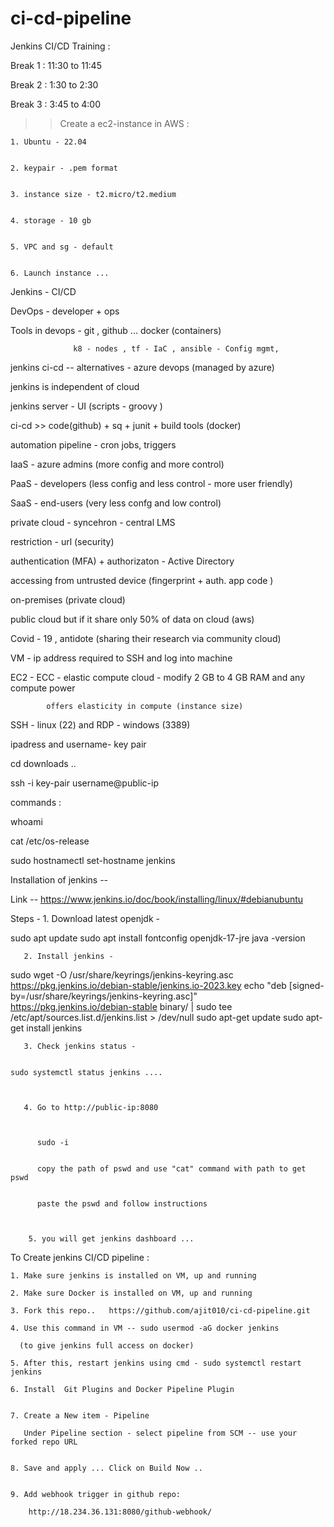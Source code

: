 # ci-cd-pipeline

Jenkins CI/CD Training :
    
    
Break 1 : 11:30 to 11:45
            
            
Break 2 : 1:30 to 2:30
            
           
Break 3 : 3:45 to 4:00
            
            

>> Create a ec2-instance in AWS :
    
    1. Ubuntu - 22.04
    
    
    2. keypair - .pem format
    
    
    3. instance size - t2.micro/t2.medium
    
    
    4. storage - 10 gb
    
    
    5. VPC and sg - default
    
    
    6. Launch instance ...
    
    
    
    
    
    
    
    
    
 Jenkins - CI/CD

DevOps - developer + ops 


Tools in devops - git , github ... docker (containers)

                  k8 - nodes , tf - IaC , ansible - Config mgmt, 
    

jenkins ci-cd -- alternatives - azure devops (managed by azure)

jenkins is independent of cloud 

jenkins server - UI (scripts - groovy )

ci-cd >> code(github) +  sq + junit  + build tools (docker) 

automation pipeline - cron jobs, triggers




IaaS - azure admins (more config and more control)

PaaS - developers (less config and less control - more user friendly)

SaaS - end-users (very less confg and low control)



private cloud - syncehron - central LMS

restriction - url (security)

authentication (MFA) + authorizaton - Active Directory

accessing from untrusted device (fingerprint + auth. app code )


on-premises (private cloud) 

public cloud but if it share only 50% of data on cloud (aws)


Covid - 19 , antidote (sharing their research via community cloud)



VM - ip address required to SSH and log into machine

EC2 - ECC - elastic compute cloud - modify 2 GB to 4 GB RAM and any compute power

            offers elasticity in compute (instance size)
    
    
    
    
SSH - linux (22) and RDP - windows (3389)

ipadress and username- key pair

cd downloads ..

ssh -i key-pair username@public-ip



commands :
    
    
whoami

cat /etc/os-release

sudo hostnamectl set-hostname jenkins



Installation of jenkins -- 


Link -- https://www.jenkins.io/doc/book/installing/linux/#debianubuntu
    
    
    
Steps - 1. Download latest openjdk -


sudo apt update
sudo apt install fontconfig openjdk-17-jre
java -version



       2. Install jenkins - 
    
    
sudo wget -O /usr/share/keyrings/jenkins-keyring.asc \
  https://pkg.jenkins.io/debian-stable/jenkins.io-2023.key
echo "deb [signed-by=/usr/share/keyrings/jenkins-keyring.asc]" \
  https://pkg.jenkins.io/debian-stable binary/ | sudo tee \
  /etc/apt/sources.list.d/jenkins.list > /dev/null
sudo apt-get update
sudo apt-get install jenkins



       3. Check jenkins status -
    
    
    sudo systemctl status jenkins ....
    
    
    
       4. Go to http://public-ip:8080
                
                
                
          sudo -i
                
                
          copy the path of pswd and use "cat" command with path to get pswd
        
        
          paste the pswd and follow instructions
            
            
            
        5. you will get jenkins dashboard ...
        
        
        
        

To Create jenkins CI/CD pipeline :
    
    
    1. Make sure jenkins is installed on VM, up and running
    
    2. Make sure Docker is installed on VM, up and running
    
    3. Fork this repo..   https://github.com/ajit010/ci-cd-pipeline.git
        
    4. Use this command in VM -- sudo usermod -aG docker jenkins
    
      (to give jenkins full access on docker)
        
    5. After this, restart jenkins using cmd - sudo systemctl restart jenkins
        
    6. Install  Git Plugins and Docker Pipeline Plugin
        
        
    7. Create a New item - Pipeline
    
       Under Pipeline section - select pipeline from SCM -- use your forked repo URL
        
        
    8. Save and apply ... Click on Build Now ..
    
    
    9. Add webhook trigger in github repo:
        
        http://18.234.36.131:8080/github-webhook/
        

